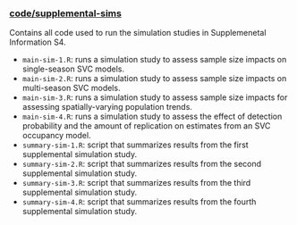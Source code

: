 ### [code/supplemental-sims](./code/supplemental-sims) 

Contains all code used to run the simulation studies in Supplemenetal Information S4.

+ `main-sim-1.R`: runs a simulation study to assess sample size impacts on single-season SVC models.
+ `main-sim-2.R`: runs a simulation study to assess sample size impacts on multi-season SVC models.
+ `main-sim-3.R`: runs a simulation study to assess sample size impacts for assessing spatially-varying population trends.
+ `main-sim-4.R`: runs a simulation study to assess the effect of detection probability and the amount of replication on estimates from an SVC occupancy model.
+ `summary-sim-1.R`: script that summarizes results from the first supplemental simulation study.
+ `summary-sim-2.R`: script that summarizes results from the second supplemental simulation study.
+ `summary-sim-3.R`: script that summarizes results from the third supplemental simulation study.
+ `summary-sim-4.R`: script that summarizes results from the fourth supplemental simulation study.
